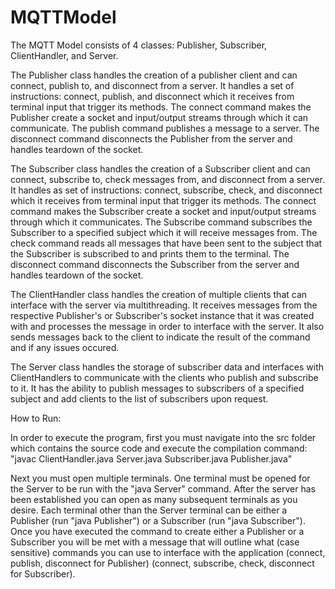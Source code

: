 # MQTTModel

The MQTT Model consists of 4 classes: Publisher, Subscriber, ClientHandler, and Server. 

The Publisher class handles the creation of a publisher client and can connect, publish to, and disconnect from a server. It handles a set of instructions: connect, publish, and disconnect which it receives from terminal input that trigger its methods. The connect command makes the Publisher create a socket and input/output streams through which it can communicate. The publish command publishes a message to a server. The disconnect command disconnects the Publisher from the server and handles teardown of the socket.

The Subscriber class handles the creation of a Subscriber client and can connect, subscribe to, check messages from, and disconnect from a server. It handles as set of instructions: connect, subscribe, check, and disconnect which it receives from terminal input that trigger its methods. The connect command makes the Subscriber create a socket and input/output streams through which it communicates. The Subscribe command subscribes the Subscriber to a specified subject which it will receive messages from. The check command reads all messages that have been sent to the subject that the Subscriber is subscribed to and prints them to the terminal. The disconnect command disconnects the Subscriber from the server and handles teardown of the socket.

The ClientHandler class handles the creation of multiple clients that can interface with the server via multithreading. It receives messages from the respective Publisher's or Subscriber's socket instance that it was created with and processes the message in order to interface with the server. It also sends messages back to the client to indicate the result of the command and if any issues occured.

The Server class handles the storage of subscriber data and interfaces with ClientHandlers to communicate with the clients who publish and subscribe to it. It has the ability to publish messages to subscribers of a specified subject and add clients to the list of subscribers upon request.



How to Run:

In order to execute the program, first you must navigate into the src folder which contains the source code and execute the compilation command: "javac ClientHandler.java Server.java Subscriber.java Publisher.java"

Next you must open multiple terminals. One terminal must be opened for the Server to be run with the "java Server" command. After the server has been established you can open as many subsequent terminals as you desire. Each terminal other than the Server terminal can be either a Publisher (run "java Publisher") or a Subscriber (run "java Subscriber"). Once you have executed the command to create either a Publisher or a Subscriber you will be met with a message that will outline what (case sensitive) commands you can use to interface with the application (connect, publish, disconnect for Publisher) (connect, subscribe, check, disconnect for Subscriber). 